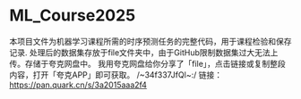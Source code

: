 # ML_Course2025
本项目文件为机器学习课程所需的时序预测任务的完整代码，用于课程检验和保存记录.
处理后的数据集存放于file文件夹中，由于GitHub限制数据集过大无法上传。存储于夸克网盘中。
我用夸克网盘给你分享了「file」，点击链接或复制整段内容，打开「夸克APP」即可获取。
/~34f337JfQl~:/
链接：https://pan.quark.cn/s/3a2015aaa2f4
